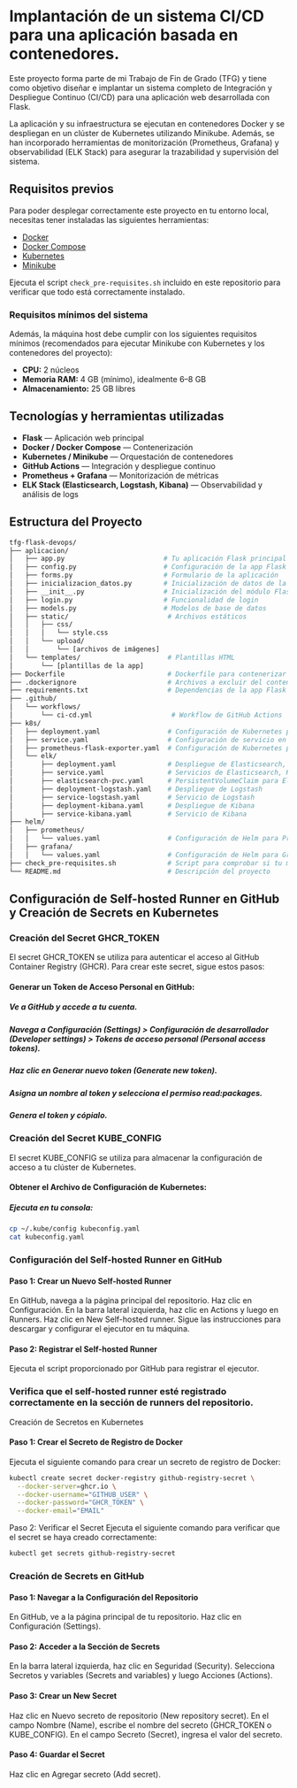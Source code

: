 # Implantación de un sistema CI/CD para una aplicación basada en contenedores.

Este proyecto forma parte de mi Trabajo de Fin de Grado (TFG) y tiene como objetivo diseñar e implantar un sistema completo de Integración y Despliegue Continuo (CI/CD) para una aplicación web desarrollada con Flask. 

La aplicación y su infraestructura se ejecutan en contenedores Docker y se despliegan en un clúster de Kubernetes utilizando Minikube. Además, se han incorporado herramientas de monitorización (Prometheus, Grafana) y observabilidad (ELK Stack) para asegurar la trazabilidad y supervisión del sistema.

## Requisitos previos

Para poder desplegar correctamente este proyecto en tu entorno local, necesitas tener instaladas las siguientes herramientas:

- [Docker](https://www.docker.com/)
- [Docker Compose](https://docs.docker.com/compose/)
- [Kubernetes](https://kubernetes.io/)
- [Minikube](https://minikube.sigs.k8s.io/)

Ejecuta el script `check_pre-requisites.sh` incluido en este repositorio para verificar que todo está correctamente instalado.

### Requisitos mínimos del sistema

Además, la máquina host debe cumplir con los siguientes requisitos mínimos (recomendados para ejecutar Minikube con Kubernetes y los contenedores del proyecto):

- **CPU:** 2 núcleos
- **Memoria RAM:** 4 GB (mínimo), idealmente 6–8 GB
- **Almacenamiento:** 25 GB libres


## Tecnologías y herramientas utilizadas

- **Flask** — Aplicación web principal
- **Docker / Docker Compose** — Contenerización
- **Kubernetes / Minikube** — Orquestación de contenedores
- **GitHub Actions** — Integración y despliegue continuo
- **Prometheus + Grafana** — Monitorización de métricas
- **ELK Stack (Elasticsearch, Logstash, Kibana)** — Observabilidad y análisis de logs


## Estructura del Proyecto

```bash
tfg-flask-devops/
├── aplicacion/
│   ├── app.py                         # Tu aplicación Flask principal
│   ├── config.py                      # Configuración de la app Flask
│   ├── forms.py                       # Formulario de la aplicación
│   ├── inicializacion_datos.py        # Inicialización de datos de la app
│   ├── __init__.py                    # Inicialización del módulo Flask
│   ├── login.py                       # Funcionalidad de login
│   ├── models.py                      # Modelos de base de datos
│   ├── static/                         # Archivos estáticos
│   │   ├── css/
│   │   │   └── style.css
│   │   └── upload/
│   │       └── [archivos de imágenes]
│   └── templates/                      # Plantillas HTML
│       └── [plantillas de la app]
├── Dockerfile                          # Dockerfile para contenerizar la app
├── .dockerignore                       # Archivos a excluir del contenedor Docker
├── requirements.txt                    # Dependencias de la app Flask
├── .github/
│   └── workflows/
│       └── ci-cd.yml                    # Workflow de GitHub Actions
├── k8s/
│   ├── deployment.yaml                 # Configuración de Kubernetes para desplegar la app
│   ├── service.yaml                    # Configuración de servicio en Kubernetes
│   ├── prometheus-flask-exporter.yaml  # Configuración de Kubernetes para el exporter de métricas Flask
│   └── elk/
│       ├── deployment.yaml             # Despliegue de Elasticsearch, Kibana y Logstash
│       ├── service.yaml                # Servicios de Elasticsearch, Kibana y Logstash
│       ├── elasticsearch-pvc.yaml      # PersistentVolumeClaim para Elasticsearch
│       ├── deployment-logstash.yaml    # Despliegue de Logstash
│       ├── service-logstash.yaml       # Servicio de Logstash
│       ├── deployment-kibana.yaml      # Despliegue de Kibana
│       ├── service-kibana.yaml         # Servicio de Kibana
├── helm/
│   ├── prometheus/
│   │   └── values.yaml                 # Configuración de Helm para Prometheus
│   ├── grafana/
│   │   └── values.yaml                 # Configuración de Helm para Grafana
├── check_pre-requisites.sh             # Script para comprobar si tu máquina puede desplegar el proyecto
└── README.md                           # Descripción del proyecto

```
## Configuración de Self-hosted Runner en GitHub y Creación de Secrets en Kubernetes

### Creación del Secret GHCR_TOKEN
El secret GHCR_TOKEN se utiliza para autenticar el acceso al GitHub Container Registry (GHCR). Para crear este secret, sigue estos pasos:

#### Generar un Token de Acceso Personal en GitHub:

##### Ve a GitHub y accede a tu cuenta.
##### Navega a Configuración (Settings) > Configuración de desarrollador (Developer settings) > Tokens de acceso personal (Personal access tokens).
##### Haz clic en Generar nuevo token (Generate new token).
##### Asigna un nombre al token y selecciona el permiso read:packages.
##### Genera el token y cópialo.

### Creación del Secret KUBE_CONFIG
El secret KUBE_CONFIG se utiliza para almacenar la configuración de acceso a tu clúster de Kubernetes.

#### Obtener el Archivo de Configuración de Kubernetes:

##### Ejecuta en tu consola:
```bash
cp ~/.kube/config kubeconfig.yaml
cat kubeconfig.yaml
```

### Configuración del Self-hosted Runner en GitHub
#### Paso 1: Crear un Nuevo Self-hosted Runner
En GitHub, navega a la página principal del repositorio.
Haz clic en Configuración.
En la barra lateral izquierda, haz clic en Actions y luego en Runners.
Haz clic en New Self-hosted runner.
Sigue las instrucciones para descargar y configurar el ejecutor en tu máquina.
#### Paso 2: Registrar el Self-hosted Runner
Ejecuta el script proporcionado por GitHub para registrar el ejecutor.
### Verifica que el self-hosted runner esté registrado correctamente en la sección de runners del repositorio.
Creación de Secretos en Kubernetes
#### Paso 1: Crear el Secreto de Registro de Docker
Ejecuta el siguiente comando para crear un secreto de registro de Docker:
```bash
kubectl create secret docker-registry github-registry-secret \
  --docker-server=ghcr.io \
  --docker-username="GITHUB_USER" \
  --docker-password="GHCR_TOKEN" \
  --docker-email="EMAIL"
```
Paso 2: Verificar el Secret
Ejecuta el siguiente comando para verificar que el secret se haya creado correctamente:

```bash
kubectl get secrets github-registry-secret
```
### Creación de Secrets en GitHub
#### Paso 1: Navegar a la Configuración del Repositorio
En GitHub, ve a la página principal de tu repositorio.
Haz clic en Configuración (Settings).
#### Paso 2: Acceder a la Sección de Secrets
En la barra lateral izquierda, haz clic en Seguridad (Security).
Selecciona Secretos y variables (Secrets and variables) y luego Acciones (Actions).
#### Paso 3: Crear un New Secret
Haz clic en Nuevo secreto de repositorio (New repository secret).
En el campo Nombre (Name), escribe el nombre del secreto (GHCR_TOKEN o KUBE_CONFIG).
En el campo Secreto (Secret), ingresa el valor del secreto.
#### Paso 4: Guardar el Secret
Haz clic en Agregar secreto (Add secret).
